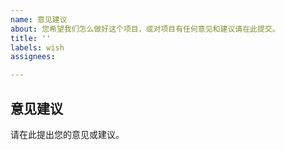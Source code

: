 ```yaml
---
name: 意见建议
about: 您希望我们怎么做好这个项目，或对项目有任何意见和建议请在此提交。
title: ''
labels: wish
assignees: 

---
```


## 意见建议
请在此提出您的意见或建议。
